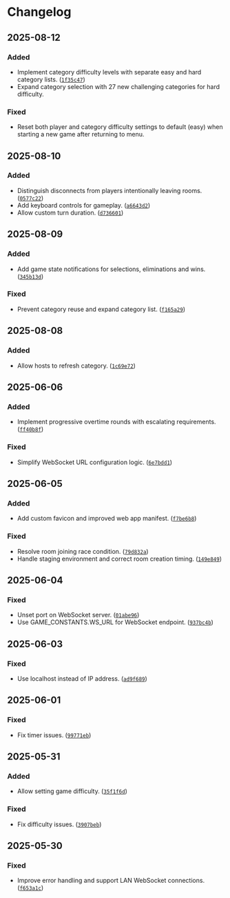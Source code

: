 # Changelog

## 2025-08-12
### Added
- Implement category difficulty levels with separate easy and hard category lists. ([`1f35c47`](https://github.com/campbell-rehu/kia-tere/commit/1f35c476c053628005d6a34db02950d811fd302c))
- Expand category selection with 27 new challenging categories for hard difficulty.
### Fixed
- Reset both player and category difficulty settings to default (easy) when starting a new game after returning to menu.

## 2025-08-10
### Added
- Distinguish disconnects from players intentionally leaving rooms. ([`0577c22`](https://github.com/campbell-rehu/kia-tere/commit/0577c225230024c9e1d3d37f8fd05253219cfe85))
- Add keyboard controls for gameplay. ([`a6643d2`](https://github.com/campbell-rehu/kia-tere/commit/a6643d25ed1e7045c81cd891d066a34278b1c72b))
- Allow custom turn duration. ([`d736601`](https://github.com/campbell-rehu/kia-tere/commit/d7366017d2e9c91dd89c7a1c5061eb61c6399855))

## 2025-08-09
### Added
- Add game state notifications for selections, eliminations and wins. ([`345b13d`](https://github.com/campbell-rehu/kia-tere/commit/345b13d210cf888cbb58c62e53efb25103688d12))
### Fixed
- Prevent category reuse and expand category list. ([`f165a29`](https://github.com/campbell-rehu/kia-tere/commit/f165a29db9f64aea50e2fafafb0c113110ceeb1f))

## 2025-08-08
### Added
- Allow hosts to refresh category. ([`1c69e72`](https://github.com/campbell-rehu/kia-tere/commit/1c69e722839427cc5e9361759c0a948f9a1c8a07))

## 2025-06-06
### Added
- Implement progressive overtime rounds with escalating requirements. ([`ff40b8f`](https://github.com/campbell-rehu/kia-tere/commit/ff40b8f380649018bf58423b7450b6a550669dfc))
### Fixed
- Simplify WebSocket URL configuration logic. ([`6e7bdd1`](https://github.com/campbell-rehu/kia-tere/commit/6e7bdd17c9442bf83c7812dc460d8bba9b58dccf))

## 2025-06-05
### Added
- Add custom favicon and improved web app manifest. ([`f7be6b8`](https://github.com/campbell-rehu/kia-tere/commit/f7be6b8b3cd57dbeae71458c0862e495ba07ef64))
### Fixed
- Resolve room joining race condition. ([`79d832a`](https://github.com/campbell-rehu/kia-tere/commit/79d832a4a5915051b62cb2fc2754909af5aa7b19))
- Handle staging environment and correct room creation timing. ([`149e849`](https://github.com/campbell-rehu/kia-tere/commit/149e8492adeb0a1f3f10b59cd3f8a0f6cb95b973))

## 2025-06-04
### Fixed
- Unset port on WebSocket server. ([`01abe96`](https://github.com/campbell-rehu/kia-tere/commit/01abe96842f8b8deca465b653827c740aa061572))
- Use GAME_CONSTANTS.WS_URL for WebSocket endpoint. ([`937bc4b`](https://github.com/campbell-rehu/kia-tere/commit/937bc4bb6408d8230d61ea91d56271c87f5a003b))

## 2025-06-03
### Fixed
- Use localhost instead of IP address. ([`ad9f689`](https://github.com/campbell-rehu/kia-tere/commit/ad9f689a09661ac386f1681fab5502244d35206c))

## 2025-06-01
### Fixed
- Fix timer issues. ([`99771eb`](https://github.com/campbell-rehu/kia-tere/commit/99771eb380242c5ce6d18572ea261cbdf792dbd0))

## 2025-05-31
### Added
- Allow setting game difficulty. ([`35f1f6d`](https://github.com/campbell-rehu/kia-tere/commit/35f1f6df37f09a2908b0db17618d7fe838ce5efd))
### Fixed
- Fix difficulty issues. ([`3907beb`](https://github.com/campbell-rehu/kia-tere/commit/3907bebf430fcbf9c0fa991fc04f306e6d1184af))

## 2025-05-30
### Fixed
- Improve error handling and support LAN WebSocket connections. ([`f653a1c`](https://github.com/campbell-rehu/kia-tere/commit/f653a1c4d4cbcaf813b830d6b5487ca571724c71))

